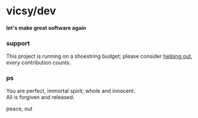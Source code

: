 # vicsy/dev
#### let's make great software again

### support
This project is running on a shoestring budget; please consider [helping out](https://www.paypal.me/c4life), every contribution counts.

### ps
You are perfect, immortal spirit; whole and innocent.<br/>
All is forgiven and released.

peace, out<br/>
